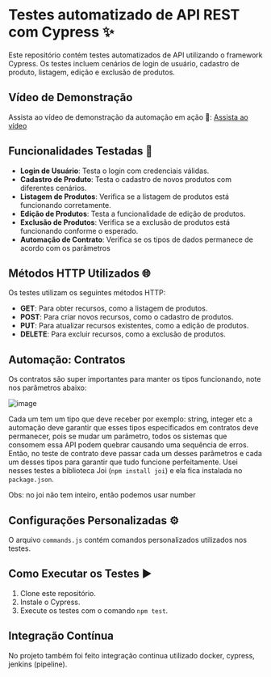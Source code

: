 # Testes automatizado de API REST com Cypress ✨

Este repositório contém testes automatizados de API utilizando o framework Cypress. Os testes incluem cenários de login de usuário, cadastro de produto, listagem, edição e exclusão de produtos.

## Vídeo de Demonstração

Assista ao vídeo de demonstração da automação em ação 🍿:
[Assista ao vídeo](https://reccloud.com/pt/u/ec8d1ae)

## Funcionalidades Testadas 🚀

- **Login de Usuário**: Testa o login com credenciais válidas.
- **Cadastro de Produto**: Testa o cadastro de novos produtos com diferentes cenários.
- **Listagem de Produtos**: Verifica se a listagem de produtos está funcionando corretamente.
- **Edição de Produtos**: Testa a funcionalidade de edição de produtos.
- **Exclusão de Produtos**: Verifica se a exclusão de produtos está funcionando conforme o esperado.
- **Automação de Contrato**: Verifica se os tipos de dados permanece de acordo com os parâmetros 

## Métodos HTTP Utilizados 🌐

Os testes utilizam os seguintes métodos HTTP:

- **GET**: Para obter recursos, como a listagem de produtos.
- **POST**: Para criar novos recursos, como o cadastro de produtos.
- **PUT**: Para atualizar recursos existentes, como a edição de produtos.
- **DELETE**: Para excluir recursos, como a exclusão de produtos.

## Automação: Contratos
Os contratos são super importantes para manter os tipos funcionando, note nos parâmetros abaixo:

![image](https://github.com/sarahdfweb/Teste-Api-Cypress/assets/87348787/c64e9d10-84a6-4d41-ba93-4a3f3d1313cb)


Cada um tem um tipo que deve receber por exemplo: string, integer etc a automação deve garantir que esses tipos especificados em contratos deve permanecer, pois se mudar um parâmetro, todos os sistemas que consomem essa API podem quebrar causando uma sequência de erros. Então, no teste de contrato deve passar cada um desses parâmetros e cada um desses tipos para garantir que tudo funcione perfeitamente. Usei nesses testes a biblioteca Joi (`npm install joi`) e ela fica instalada no `package.json`.

Obs: no joi não tem inteiro, então podemos usar number

<!--
*## Estrutura do Projeto 📁

- `cypress/integration`: Contém os arquivos de teste Cypress.
- `cypress/support`: Contém os arquivos de suporte, como comandos personalizados.
- `cypress/fixtures`: Contém os dados de teste (por exemplo, JSON).
-->

## Configurações Personalizadas ⚙️

O arquivo `commands.js` contém comandos personalizados utilizados nos testes.
## Como Executar os Testes ▶️

1. Clone este repositório.
2. Instale o Cypress.
3. Execute os testes com o comando `npm test`.

## Integração Contínua

No projeto também foi feito integração continua utilizado docker, cypress, jenkins (pipeline).



